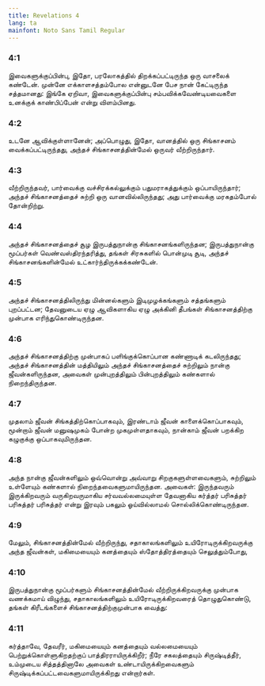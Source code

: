 ```yaml
---
title: Revelations 4
lang: ta
mainfont: Noto Sans Tamil Regular
---
```


###  4:1

இவைகளுக்குப்பின்பு, இதோ, பரலோகத்தில் திறக்கப்பட்டிருந்த ஒரு வாசலைக் கண்டேன். முன்னே எக்காளசத்தம்போல என்னுடனே பேச நான் கேட்டிருந்த சத்தமானது: இங்கே ஏறிவா, இவைகளுக்குப்பின்பு சம்பவிக்கவேண்டியவைகளை உனக்குக் காண்பிப்பேன் என்று விளம்பினது.

###  4:2

உடனே ஆவிக்குள்ளானேன்; அப்பொழுது, இதோ, வானத்தில் ஒரு சிங்காசனம் வைக்கப்பட்டிருந்தது, அந்தச் சிங்காசனத்தின்மேல் ஒருவர் வீற்றிருந்தார்.

###  4:3

வீற்றிருந்தவர், பார்வைக்கு வச்சிரக்கல்லுக்கும் பதுமராகத்துக்கும் ஒப்பாயிருந்தார்; அந்தச் சிங்காசனத்தைச் சுற்றி ஒரு வானவில்லிருந்தது; அது பார்வைக்கு மரகதம்போல் தோன்றிற்று.

###  4:4

அந்தச் சிங்காசனத்தைச் சூழ இருபத்துநான்கு சிங்காசனங்களிருந்தன; இருபத்துநான்கு மூப்பர்கள் வெண்வஸ்திரந்தரித்து, தங்கள் சிரசுகளில் பொன்முடி சூடி, அந்தச் சிங்காசனங்களின்மேல் உட்கார்ந்திருக்கக்கண்டேன்.

###  4:5

அந்தச் சிங்காசனத்திலிருந்து மின்னல்களும் இடிமுழக்கங்களும் சத்தங்களும் புறப்பட்டன; தேவனுடைய ஏழு ஆவிகளாகிய ஏழு அக்கினி தீபங்கள் சிங்காசனத்திற்கு முன்பாக எரிந்துகொண்டிருந்தன.

###  4:6

அந்தச் சிங்காசனத்திற்கு முன்பாகப் பளிங்குக்கொப்பான கண்ணாடிக் கடலிருந்தது; அந்தச் சிங்காசனத்தின் மத்தியிலும் அந்தச் சிங்காசனத்தைச் சுற்றிலும் நான்கு ஜீவன்களிருந்தன, அவைகள் முன்புறத்திலும் பின்புறத்திலும் கண்களால் நிறைந்திருந்தன.

###  4:7

முதலாம் ஜீவன் சிங்கத்திற்கொப்பாகவும், இரண்டாம் ஜீவன் காளைக்கொப்பாகவும், மூன்றாம் ஜீவன் மனுஷமுகம் போன்ற முகமுள்ளதாகவும், நான்காம் ஜீவன் பறக்கிற கழுகுக்கு ஒப்பாகவுமிருந்தன.

###  4:8

அந்த நான்கு ஜீவன்களிலும் ஒவ்வொன்று அவ்வாறு சிறகுகளுள்ளவைகளும், சுற்றிலும் உள்ளேயும் கண்களால் நிறைந்தவைகளுமாயிருந்தன. அவைகள்: இருந்தவரும் இருக்கிறவரும் வருகிறவருமாகிய சர்வவல்லமையுள்ள தேவனாகிய கர்த்தர் பரிசுத்தர் பரிசுத்தர் பரிசுத்தர் என்று இரவும் பகலும் ஓய்வில்லாமல் சொல்லிக்கொண்டிருந்தன.

###  4:9

மேலும், சிங்காசனத்தின்மேல் வீற்றிருந்து, சதாகாலங்களிலும் உயிரோடிருக்கிறவருக்கு அந்த ஜீவன்கள், மகிமையையும் கனத்தையும் ஸ்தோத்திரத்தையும் செலுத்தும்போது,

###  4:10

இருபத்துநான்கு மூப்பர்களும் சிங்காசனத்தின்மேல் வீற்றிருக்கிறவருக்கு முன்பாக வணக்கமாய் விழுந்து, சதாகாலங்களிலும் உயிரோடிருக்கிறவரைத் தொழுதுகொண்டு, தங்கள் கிரீடங்களைச் சிங்காசனத்திற்குமுன்பாக வைத்து:

###  4:11

கர்த்தாவே, தேவரீர், மகிமையையும் கனத்தையும் வல்லமையையும் பெற்றுக்கொள்ளுகிறதற்குப் பாத்திரராயிருக்கிறீர்; நீரே சகலத்தையும் சிருஷ்டித்தீர், உம்முடைய சித்தத்தினாலே அவைகள் உண்டாயிருக்கிறவைகளும் சிருஷ்டிக்கப்பட்டவைகளுமாயிருக்கிறது என்றார்கள்.

